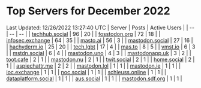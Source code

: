 # Top Servers for December 2022
Last Updated: 12/26/2022 13:27:40 UTC
| Server | Posts | Active Users |
| -- | -- | -- |
| [techhub.social](https://techhub.social/tags/PowerShell) | 96 | 20 |
| [fosstodon.org](https://fosstodon.org/tags/PowerShell) | 72 | 18 |
| [infosec.exchange](https://infosec.exchange/tags/PowerShell) | 64 | 35 |
| [masto.ai](https://masto.ai/tags/PowerShell) | 56 | 3 |
| [mastodon.social](https://mastodon.social/tags/PowerShell) | 27 | 16 |
| [hachyderm.io](https://hachyderm.io/tags/PowerShell) | 25 | 20 |
| [tech.lgbt](https://tech.lgbt/tags/PowerShell) | 17 | 4 |
| [mas.to](https://mas.to/tags/PowerShell) | 8 | 5 |
| [vmst.io](https://vmst.io/tags/PowerShell) | 6 | 3 |
| [mstdn.social](https://mstdn.social/tags/PowerShell) | 6 | 4 |
| [mastodon.uno](https://mastodon.uno/tags/PowerShell) | 4 | 3 |
| [mastodonapp.uk](https://mastodonapp.uk/tags/PowerShell) | 3 | 2 |
| [toot.cafe](https://toot.cafe/tags/PowerShell) | 2 | 1 |
| [mastodon.nu](https://mastodon.nu/tags/PowerShell) | 2 | 1 |
| [twit.social](https://twit.social/tags/PowerShell) | 2 | 1 |
| [home.social](https://home.social/tags/PowerShell) | 2 | 1 |
| [aspiechattr.me](https://aspiechattr.me/tags/PowerShell) | 2 | 2 |
| [mastodon.lol](https://mastodon.lol/tags/PowerShell) | 1 | 1 |
| [mastodon.ie](https://mastodon.ie/tags/PowerShell) | 1 | 1 |
| [ioc.exchange](https://ioc.exchange/tags/PowerShell) | 1 | 1 |
| [noc.social](https://noc.social/tags/PowerShell) | 1 | 1 |
| [schleuss.online](https://schleuss.online/tags/PowerShell) | 1 | 1 |
| [dataplatform.social](https://dataplatform.social/tags/PowerShell) | 1 | 1 |
| [aus.social](https://aus.social/tags/PowerShell) | 1 | 1 |
| [mastodon.sdf.org](https://mastodon.sdf.org/tags/PowerShell) | 1 | 1 |
